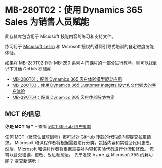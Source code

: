# MB-280T02：使用 Dynamics 365 Sales 为销售人员赋能

此存储库包含用于 Microsoft 技能内容的练习和支持文件。

练习用于 [Microsoft Learn](https://learn.microsoft.com) 和 Microsoft 授权的讲师引导式培训的自定进度技能体验。

如果将 MB-280T02 作为 MB-280 系列 4 门课程的一部分进行教学，则可以找到以下其他 GitHub 存储库：
- [MB-280T01：配置 Dynamics 365 客户体验模型驱动应用](https://github.com/MicrosoftLearning/MB-280T01-Configure-Dynamics-365-customer-experience-model-driven-apps)
- [MB-280T03：使用 Dynamics 365 Customer Insights 设计和交付强大的客户体验](https://github.com/MicrosoftLearning/MB-280T03-Design-and-deliver-powerful-customer-experiences-with-Dynamics-365-Customer-Insights)
- [MB-280T04：配置 Dynamics 365 客户体验解决方案](https://github.com/MicrosoftLearning/MB-280T04-Configure-a-Dynamics-365-customer-experience-solution)


## MCT 的信息

**你是 MCT 吗？** - 查看 [MCT GitHub 用户指南](https://microsoftlearning.github.io/MCT-User-Guide/)

任何 MCT（微软认证培训师）都可以对 GitHub 转载的代码或内容提交拉取请求。 Microsoft 和课程作者将根据需要进行分类，包括内容和实验室代码更改。
然后，Microsoft 和课程作者将根据需要对内容和实验代码进行分流和修改。 您可以提交错误、更改、改进和想法。 先于发现 Azure 或 Microsoft 365 的新功能？ 提交新演示！
